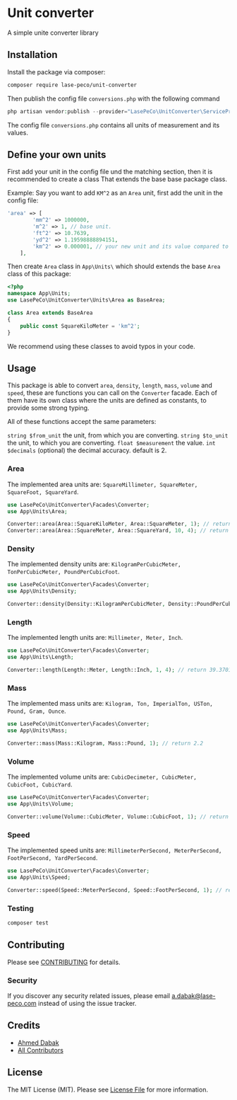 # Unit converter
A simple unite converter library

## Installation
Install the package via composer:
```bash
composer require lase-peco/unit-converter
```
Then publish the config file `conversions.php` with the following command
``` php 
php artisan vendor:publish --provider="LasePeCo\UnitConverter\ServiceProvider"
```
The config file `conversions.php` contains all units of measurement and its values.

## Define your own units

First add your unit in the config file und the matching section, then it is recommended to create a class That extends the base base package class.

Example:
Say you want to add `KM^2` as an `Area` unit, first add the unit in the config file:
``` php 
'area' => [
        'mm^2' => 1000000,
        'm^2' => 1, // base unit.
        'ft^2' => 10.7639,
        'yd^2' => 1.19598888894151,
        'km^2' => 0.000001, // your new unit and its value compared to the base unit.
    ],
```

Then create `Area` class in `App\Units\` which should extends the base `Area` class of this package:
``` php
<?php
namespace App\Units;
use LasePeCo\UnitConverter\Units\Area as BaseArea;

class Area extends BaseArea
{
    public const SquareKiloMeter = 'km^2';
}
```
We recommend using these classes to avoid typos in your code.

## Usage

This package is able to convert `area`, `density`, `length`, `mass`, `volume` and `speed`, these are functions you can call on the `Converter` facade. Each of them have its own class where the units are defined as constants, to provide some strong typing.

All of these functions accept the same parameters:

`string $from_unit` the unit, from which you are converting.
`string $to_unit` the unit, to which you are converting.
`float $measurement` the value.
`int $decimals` (optional) the decimal accuracy. default is 2.

### Area 
The implemented area units are: `SquareMillimeter, SquareMeter, SquareFoot, SquareYard`.

``` php
use LasePeCo\UnitConverter\Facades\Converter;
use App\Units\Area;

Converter::area(Area::SquareKiloMeter, Area::SquareMeter, 1); // return 1000000
Converter::area(Area::SquareMeter, Area::SquareYard, 10, 4); // return 11.9599
```


### Density
The implemented density units are: `KilogramPerCubicMeter, TonPerCubicMeter, PoundPerCubicFoot`.

``` php
use LasePeCo\UnitConverter\Facades\Converter;
use App\Units\Density;

Converter::density(Density::KilogramPerCubicMeter, Density::PoundPerCubicFoot, 1, 6); // return 0.062428
```

### Length
The implemented length units are: `Millimeter, Meter, Inch`.

``` php
use LasePeCo\UnitConverter\Facades\Converter;
use App\Units\Length;

Converter::length(Length::Meter, Length::Inch, 1, 4); // return 39.3701
```

### Mass
The implemented mass units are: `Kilogram, Ton, ImperialTon, USTon, Pound, Gram, Ounce`.

``` php
use LasePeCo\UnitConverter\Facades\Converter;
use App\Units\Mass;

Converter::mass(Mass::Kilogram, Mass::Pound, 1); // return 2.2
```

### Volume
The implemented volume units are: `CubicDecimeter, CubicMeter, CubicFoot, CubicYard`.

``` php
use LasePeCo\UnitConverter\Facades\Converter;
use App\Units\Volume;

Converter::volume(Volume::CubicMeter, Volume::CubicFoot, 1); // return 35.31
```

### Speed

The implemented speed units are: `MillimeterPerSecond, MeterPerSecond, FootPerSecond, YardPerSecond`.

``` php
use LasePeCo\UnitConverter\Facades\Converter;
use App\Units\Speed;

Converter::speed(Speed::MeterPerSecond, Speed::FootPerSecond, 1); // return 3.28
```

### Testing

``` bash
composer test
```

## Contributing

Please see [CONTRIBUTING](CONTRIBUTING.md) for details.

### Security

If you discover any security related issues, please email a.dabak@lase-peco.com instead of using the issue tracker.

## Credits

- [Ahmed Dabak](https://github.com/lase-peco)
- [All Contributors](CONTRIBUTING.md)

## License

The MIT License (MIT). Please see [License File](LICENSE.md) for more information.
